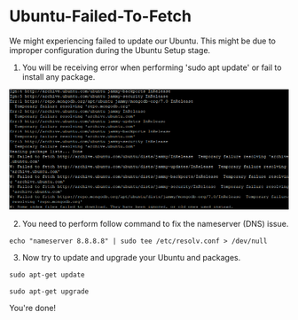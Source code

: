 # Ubuntu-Failed-To-Fetch

We might experiencing failed to update our Ubuntu. This might be due to improper configuration during the Ubuntu Setup stage.

1. You will be receiving error when performing 'sudo apt update' or fail to install any package.
<img src="https://github.com/jonhan8352/Ubuntu-Failed-To-Fetch/blob/main/failed-to-fetech01.png">

2. You need to perform follow command to fix the nameserver (DNS) issue.
```
echo "nameserver 8.8.8.8" | sudo tee /etc/resolv.conf > /dev/null
```
3. Now try to update and upgrade your Ubuntu and packages.
```
sudo apt-get update
```
```
sudo apt-get upgrade
```
You're done!
